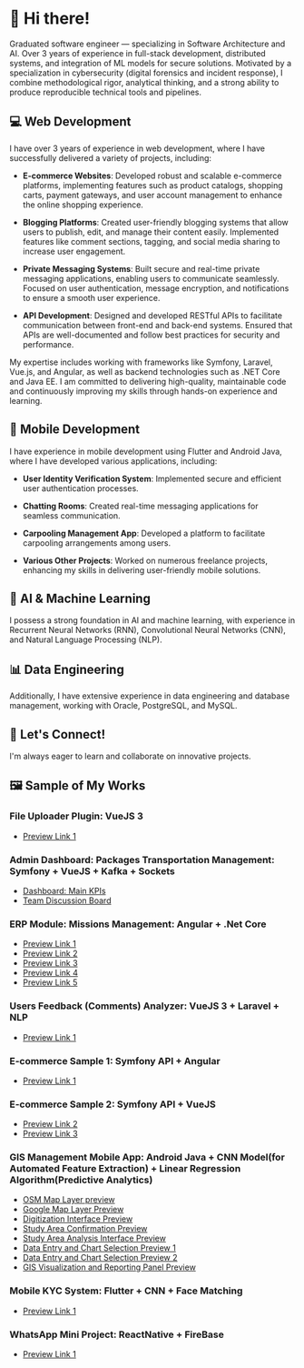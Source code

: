 # 👋 Hi there!

Graduated software engineer — specializing in Software Architecture and AI. Over 3 years of experience in full-stack development, distributed systems, and integration of ML models for secure solutions. Motivated by a specialization in cybersecurity (digital forensics and incident response), I combine methodological rigor, analytical thinking, and a strong ability to produce reproducible technical tools and pipelines.

## 💻 Web Development
I have over 3 years of experience in web development, where I have successfully delivered a variety of projects, including:

- **E-commerce Websites**: Developed robust and scalable e-commerce platforms, implementing features such as product catalogs, shopping carts, payment gateways, and user account management to enhance the online shopping experience.
  
- **Blogging Platforms**: Created user-friendly blogging systems that allow users to publish, edit, and manage their content easily. Implemented features like comment sections, tagging, and social media sharing to increase user engagement.

- **Private Messaging Systems**: Built secure and real-time private messaging applications, enabling users to communicate seamlessly. Focused on user authentication, message encryption, and notifications to ensure a smooth user experience.

- **API Development**: Designed and developed RESTful APIs to facilitate communication between front-end and back-end systems. Ensured that APIs are well-documented and follow best practices for security and performance.

My expertise includes working with frameworks like Symfony, Laravel, Vue.js, and Angular, as well as backend technologies such as .NET Core and Java EE. I am committed to delivering high-quality, maintainable code and continuously improving my skills through hands-on experience and learning.

## 📱 Mobile Development
I have experience in mobile development using Flutter and Android Java, where I have developed various applications, including:

- **User Identity Verification System**: Implemented secure and efficient user authentication processes.
  
- **Chatting Rooms**: Created real-time messaging applications for seamless communication.
  
- **Carpooling Management App**: Developed a platform to facilitate carpooling arrangements among users.
  
- **Various Other Projects**: Worked on numerous freelance projects, enhancing my skills in delivering user-friendly mobile solutions.

## 🤖 AI & Machine Learning
I possess a strong foundation in AI and machine learning, with experience in Recurrent Neural Networks (RNN), Convolutional Neural Networks (CNN), and Natural Language Processing (NLP).

## 📊 Data Engineering
Additionally, I have extensive experience in data engineering and database management, working with Oracle, PostgreSQL, and MySQL.

## 🌟 Let's Connect!
I'm always eager to learn and collaborate on innovative projects.

## 🖼️ Sample of My Works
### File Uploader Plugin: VueJS 3
- [Preview Link 1](https://github.com/hbr-dev/hbr-dev/blob/main/Screenshot%20from%202024-12-06%2018-39-04.png)

### Admin Dashboard: Packages Transportation Management: Symfony + VueJS + Kafka + Sockets
- [Dashboard: Main KPIs](https://github.com/hbr-dev/hbr-dev/blob/main/Screenshot%20from%202025-01-08%2016-21-09.png)
- [Team Discussion Board](https://github.com/hbr-dev/hbr-dev/blob/main/Screenshot%20from%202025-01-08%2016-20-38.png)

### ERP Module: Missions Management: Angular + .Net Core
- [Preview Link 1](https://github.com/hbr-dev/hbr-dev/blob/main/Screenshot%20from%202024-12-06%2019-24-42.png)
- [Preview Link 2](https://github.com/hbr-dev/hbr-dev/blob/main/Screenshot%20from%202024-12-06%2019-24-51.png)
- [Preview Link 3](https://github.com/hbr-dev/hbr-dev/blob/main/Screenshot%20from%202024-12-06%2019-25-11.png)
- [Preview Link 4](https://github.com/hbr-dev/hbr-dev/blob/main/Screenshot%20from%202024-12-06%2019-25-21.png)
- [Preview Link 5](https://github.com/hbr-dev/hbr-dev/blob/main/Screenshot%20from%202024-12-06%2019-25-41.png)

### Users Feedback (Comments) Analyzer: VueJS 3 + Laravel + NLP
- [Preview Link 1](https://github.com/hbr-dev/hbr-dev/blob/main/Screenshot%20from%202024-12-06%2019-30-34.png)

### E-commerce Sample 1: Symfony API + Angular
- [Preview Link 1](https://github.com/hbr-dev/hbr-dev/blob/main/Screenshot%20from%202024-12-06%2019-30-57.png)

### E-commerce Sample 2: Symfony API + VueJS 
- [Preview Link 2](https://github.com/hbr-dev/hbr-dev/blob/main/Screenshot%20from%202024-12-06%2019-31-54.png)
- [Preview Link 3](https://github.com/hbr-dev/hbr-dev/blob/main/Screenshot%20from%202024-12-06%2019-32-13.png)

### GIS Management Mobile App: Android Java + CNN Model(for Automated Feature Extraction) + Linear Regression Algorithm(Predictive Analytics)
- [OSM Map Layer preview](https://github.com/hbr-dev/hbr-dev/blob/main/Screenshot_20241206-154233.png)
- [Google Map Layer Preview](https://github.com/hbr-dev/hbr-dev/blob/main/Screenshot_20241206-154251.png)
- [Digitization Interface Preview](https://github.com/hbr-dev/hbr-dev/blob/main/Screenshot_20241206-154435.png)
- [Study Area Confirmation Preview](https://github.com/hbr-dev/hbr-dev/blob/main/Screenshot_20241206-154518.png)
- [Study Area Analysis Interface Preview](https://github.com/hbr-dev/hbr-dev/blob/main/Screenshot_20241206-154533.png)
- [Data Entry and Chart Selection Preview 1](https://github.com/hbr-dev/hbr-dev/blob/main/Screenshot_20241206-154943.png)
- [Data Entry and Chart Selection Preview 2](https://github.com/hbr-dev/hbr-dev/blob/main/Screenshot_20241206-155015.png)
- [GIS Visualization and Reporting Panel Preview](https://github.com/hbr-dev/hbr-dev/blob/main/Screenshot_20241206-155053.png)

### Mobile KYC System: Flutter + CNN + Face Matching
- [Preview Link 1](https://github.com/hbr-dev/hbr-dev/blob/main/Demo.mp4)

### WhatsApp Mini Project: ReactNative + FireBase
- [Preview Link 1](https://github.com/hbr-dev/hbr-dev/blob/main/Demo.mp4)

